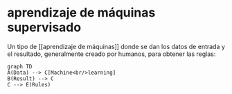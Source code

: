 # aprendizaje de máquinas supervisado
Un tipo de [[aprendizaje de máquinas]] donde se dan los datos de entrada y el resultado, generalmente creado por humanos, para obtener las reglas:

```mermaid
graph TD
A(Data) --> C[Machine<br/>learning]
B(Result) --> C
C --> E(Rules)
```
